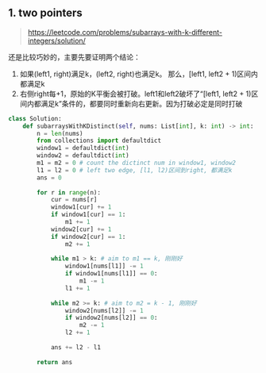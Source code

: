 ## 1. two pointers

>https://leetcode.com/problems/subarrays-with-k-different-integers/solution/

还是比较巧妙的，主要先要证明两个结论：
1. 如果(left1, right)满足k，(left2, right)也满足k。  那么，[left1, left2 + 1)区间内都满足k
2. 右侧right每+1，原始的K平衡会被打破。left1和left2破坏了“[left1, left2 + 1)区间内都满足k”条件的，都要同时重新向右更新。因为打破必定是同时打破

```python
class Solution:
    def subarraysWithKDistinct(self, nums: List[int], k: int) -> int:
        n = len(nums)
        from collections import defaultdict
        window1 = defaultdict(int)
        window2 = defaultdict(int)
        m1 = m2 = 0 # count the dictinct num in window1, window2
        l1 = l2 = 0 # left two edge, [l1, l2)区间到right, 都满足k
        ans = 0
        
        for r in range(n):
            cur = nums[r]
            window1[cur] += 1
            if window1[cur] == 1:
                m1 += 1
            window2[cur] += 1
            if window2[cur] == 1:
                m2 += 1
            
            while m1 > k: # aim to m1 == k, 刚刚好
                window1[nums[l1]] -= 1
                if window1[nums[l1]] == 0:
                    m1 -= 1
                l1 += 1
            
            while m2 >= k: # aim to m2 = k - 1, 刚刚好
                window2[nums[l2]] -= 1
                if window2[nums[l2]] == 0:
                    m2 -= 1
                l2 += 1
                
            ans += l2 - l1
            
        return ans
        
            
```
        